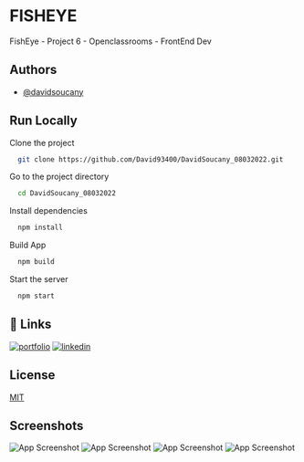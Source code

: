 
# FISHEYE

FishEye - Project 6 - Openclassrooms - FrontEnd Dev




## Authors

- [@davidsoucany](https://www.github.com/david93400)


## Run Locally

Clone the project

```bash
  git clone https://github.com/David93400/DavidSoucany_08032022.git
```

Go to the project directory

```bash
  cd DavidSoucany_08032022
```

Install dependencies

```bash
  npm install
```

Build App

```bash
  npm build
```

Start the server

```bash
  npm start
```


## 🔗 Links
[![portfolio](https://img.shields.io/badge/my_portfolio-000?style=for-the-badge&logo=ko-fi&logoColor=white)](https://davidsoucany.com/#/)
[![linkedin](https://img.shields.io/badge/linkedin-0A66C2?style=for-the-badge&logo=linkedin&logoColor=white)](https://www.linkedin.com/in/david-soucany/)


## License

[MIT](https://choosealicense.com/licenses/mit/)


## Screenshots

![App Screenshot](https://image.noelshack.com/fichiers/2022/18/3/1651679704-capture-d-ecran-2022-05-04-a-17-54-38.jpg)
![App Screenshot](https://image.noelshack.com/fichiers/2022/18/3/1651679943-capture-d-ecran-2022-05-04-a-17-56-23.png)
![App Screenshot](https://image.noelshack.com/fichiers/2022/18/3/1651679943-capture-d-ecran-2022-05-04-a-17-56-31.png)
![App Screenshot](https://image.noelshack.com/fichiers/2022/18/3/1651679829-capture-d-ecran-2022-05-04-a-17-56-41.jpg)



